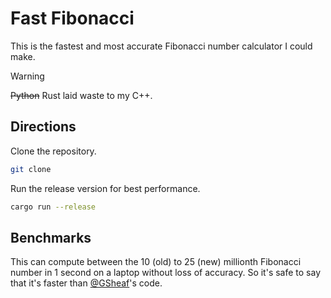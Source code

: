 # Fast Fibonacci

This is the fastest and most accurate Fibonacci number calculator I could make.

> [!WARNING]
> ~~Python~~ Rust laid waste to my C++.

## Directions

Clone the repository.
```sh
git clone
```

Run the release version for best performance.
```sh
cargo run --release
```

## Benchmarks

This can compute between the 10 (old) to 25 (new) millionth Fibonacci number in 1 second on a laptop without loss of accuracy. So it's safe to say that it's faster than [@GSheaf](https://github.com/GSheaf)'s code.